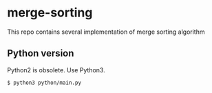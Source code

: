 # merge-sorting

This repo contains several implementation of merge sorting algorithm

## Python version

Python2 is obsolete. Use Python3.

```
$ python3 python/main.py
```
